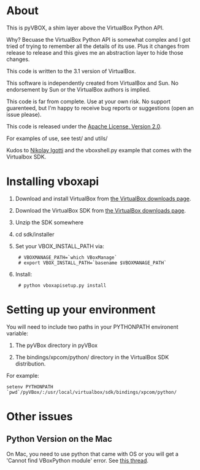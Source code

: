# About

This is pyVBOX, a shim layer above the VirtualBox Python API.

Why? Becuase the VirtualBox Python API is somewhat complex and I got
tried of trying to remember all the details of its use. Plus it
changes from release to release and this gives me an abstraction layer
to hide those changes.

This code is written to the 3.1 version of VirtualBox.

This software is independently created from VirtualBox and Sun. No
endorsement by Sun or the VirtualBox authors is implied.

This code is far from complete. Use at your own risk. No support
guarenteed, but I'm happy to receive bug reports or suggestions (open
an issue please).

This code is released under the [Apache License, Version 2.0](http://www.apache.org/licenses/LICENSE-2.0.html).

For examples of use, see test/ and utils/

Kudos to [Nikolay Igotti](http://blogs.sun.com/nike/entry/python_api_to_the_virtualbox)
and the vboxshell.py example that comes with the Virtualbox SDK.

# Installing vboxapi

1. Download and install VirtualBox from [the VirtualBox downloads page](http://www.virtualbox.org/wiki/Downloads).

1. Download the VirtualBox SDK from [the VirtualBox downloads page](http://www.virtualbox.org/wiki/Downloads).

1. Unzip the SDK somewhere

1. cd sdk/installer

1. Set your VBOX_INSTALL_PATH via:

        # VBOXMANAGE_PATH=`which VBoxManage`
        # export VBOX_INSTALL_PATH=`basename $VBOXMANAGE_PATH`

1. Install:

        # python vboxapisetup.py install

# Setting up your environment

You will need to include two paths in your PYTHONPATH environent variable:

1. The pyVBox directory in pyVBox

1. The bindings/xpcom/python/ directory in the VirtualBox SDK distribution.

For example:

    setenv PYTHONPATH `pwd`/pyVBox/:/usr/local/virtualbox/sdk/bindings/xpcom/python/

# Other issues

## Python Version on the Mac

On Mac, you need to use python that came with OS or you will get a 'Cannot
find VBoxPython module' error. See [this thread](http://forums.virtualbox.org/viewtopic.php?f=8&t=18969).
